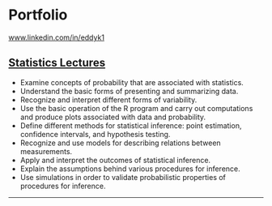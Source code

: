 # Portfolio

www.linkedin.com/in/eddyk1

## [Statistics Lectures](https://github.com/EddyKambohTW/Statistics-Lectures)

- Examine concepts of probability that are associated with statistics.
- Understand the basic forms of presenting and summarizing data.
- Recognize and interpret different forms of variability.
- Use the basic operation of the R program and carry out computations and produce plots associated with data and probability.
- Define different methods for statistical inference: point estimation, confidence intervals, and hypothesis testing.
- Recognize and use models for describing relations between measurements.
- Apply and interpret the outcomes of statistical inference.
- Explain the assumptions behind various procedures for inference.
- Use simulations in order to validate probabilistic properties of procedures for inference.

---
